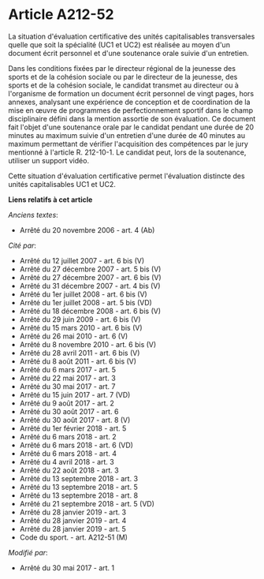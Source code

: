 # Article A212-52

La situation d'évaluation certificative des unités capitalisables transversales quelle que soit la spécialité (UC1 et UC2)
est réalisée au moyen d'un document écrit personnel et d'une soutenance orale suivie d'un entretien.

Dans les conditions fixées par le directeur régional de la jeunesse des sports et de la cohésion sociale ou par le directeur
de la jeunesse, des sports et de la cohésion sociale, le candidat transmet au directeur ou à l'organisme de formation un
document écrit personnel de vingt pages, hors annexes, analysant une expérience de conception et de coordination de la mise
en œuvre de programmes de perfectionnement sportif dans le champ disciplinaire défini dans la mention assortie de son
évaluation. Ce document fait l'objet d'une soutenance orale par le candidat pendant une durée de 20 minutes au maximum suivie
d'un entretien d'une durée de 40 minutes au maximum permettant de vérifier l'acquisition des compétences par le jury
mentionné à l'article R. 212-10-1. Le candidat peut, lors de la soutenance, utiliser un support vidéo.

Cette situation d'évaluation certificative permet l'évaluation distincte des unités capitalisables UC1 et UC2.

**Liens relatifs à cet article**

_Anciens textes_:

  - Arrêté du 20 novembre 2006 - art. 4 (Ab)

_Cité par_:

  - Arrêté du 12 juillet 2007 - art. 6 bis (V)
  - Arrêté du 27 décembre 2007 - art. 5 bis (V)
  - Arrêté du 27 décembre 2007 - art. 6 bis (V)
  - Arrêté du 31 décembre 2007 - art. 4 bis (V)
  - Arrêté du 1er juillet 2008 - art. 6 bis (V)
  - Arrêté du 1er juillet 2008 - art. 5 bis (VD)
  - Arrêté du 18 décembre 2008 - art. 6 bis (V)
  - Arrêté du 29 juin 2009 - art. 6 bis (V)
  - Arrêté du 15 mars 2010 - art. 6 bis (V)
  - Arrêté du 26 mai 2010 - art. 6 (V)
  - Arrêté du 8 novembre 2010 - art. 6 bis (V)
  - Arrêté du 28 avril 2011 - art. 6 bis (V)
  - Arrêté du 8 août 2011 - art. 6 bis (V)
  - Arrêté du 6 mars 2017 - art. 5
  - Arrêté du 22 mai 2017 - art. 3
  - Arrêté du 30 mai 2017 - art. 7
  - Arrêté du 15 juin 2017 - art. 7 (VD)
  - Arrêté du 9 août 2017 - art. 2
  - Arrêté du 30 août 2017 - art. 6
  - Arrêté du 30 août 2017 - art. 8 (V)
  - Arrêté du 1er février 2018 - art. 5
  - Arrêté du 6 mars 2018 - art. 2
  - Arrêté du 6 mars 2018 - art. 6 (VD)
  - Arrêté du 6 mars 2018 - art. 4
  - Arrêté du 4 avril 2018 - art. 3
  - Arrêté du 22 août 2018 - art. 3
  - Arrêté du 13 septembre 2018 - art. 3
  - Arrêté du 13 septembre 2018 - art. 5
  - Arrêté du 13 septembre 2018 - art. 8
  - Arrêté du 21 septembre 2018 - art. 5 (VD)
  - Arrêté du 28 janvier 2019 - art. 3
  - Arrêté du 28 janvier 2019 - art. 4
  - Arrêté du 28 janvier 2019 - art. 5
  - Code du sport. - art. A212-51 (M)

_Modifié par_:

  - Arrêté du 30 mai 2017 - art. 1
